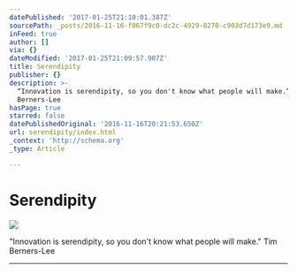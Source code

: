 ```yaml
---
datePublished: '2017-01-25T21:10:01.387Z'
sourcePath: _posts/2016-11-16-f067f9c0-dc2c-4929-8270-c903d7d173e9.md
inFeed: true
author: []
via: {}
dateModified: '2017-01-25T21:09:57.907Z'
title: Serendipity
publisher: {}
description: >-
  “Innovation is serendipity, so you don't know what people will make.” Tim
  Berners-Lee
hasPage: true
starred: false
datePublishedOriginal: '2016-11-16T20:21:53.650Z'
url: serendipity/index.html
_context: 'http://schema.org'
_type: Article

---
```

# Serendipity
![](https://the-grid-user-content.s3-us-west-2.amazonaws.com/d7cb828e-a388-4352-92f9-62c88af11e46.jpg)

"Innovation is serendipity, so you don't know what people will make." Tim Berners-Lee

---